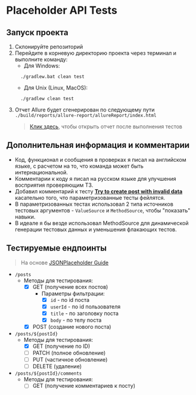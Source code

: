 # Placeholder API Tests

## Запуск проекта

1.  Склонируйте репозиторий
2.  Перейдите в корневую директорию проекта через терминал и выполните команду:
    - Для Windows:
    ```shell
      ./gradlew.bat clean test
    ```
    - Для Unix (Linux, MacOS):
    ```shell
      ./gradlew clean test
    ```
3. Отчет Allure будет сгенерирован по следующему пути `./build/reports/allure-report/allureReport/index.html`
    > [Клик здесь](./build/reports/allure-report/allureReport/index.html), чтобы открыть отчет после выполнения тестов

## Дополнительная информация и комментарии

- Код, функционал и сообщения в проверках я писал на английском языке, с расчетом на то, что команда может быть интернациональной. 
- Комментарии к коду я писал на русском языке для улучшения восприятия проверяющим ТЗ.
- Добавил комментарий к тесту [**Try to create post with invalid data**](./src/test/kotlin/tech/themukha/placeholdertests/posts/CreatePostsTests.kt#L32) касательно того, что параметризованные тесты фейлятся.
- В параметризованных тестах использовал 2 типа источников тестовых аргументов - `ValueSource` и `MethodSource`, чтобы "показать" навыки.
- В идеале я бы везде использовал MethodSource для динамической генерации тестовых данных и уменьшения флакающих тестов.

[//]: # (TODO: заменить строку L42 на другое значение, если изменится порядок тестов для улучшения читаемости README в ГитХабе)

## Тестируемые ендпоинты
> На основе [JSONPlaceholder Guide]()

- `/posts`
  - Методы для тестирования:
    - [X] GET (получение всех постов)
      - Параметры фильтрации:
        - [X] `id` - по id поста
        - [X] `userId` - по id пользователя
        - [X] `title` - по заголовку поста
        - [X] `body` - по телу поста
    - [X] POST (создание нового поста)
- `/posts/${postId}`
  - Методы для тестирования:
    - [X] GET (получение по ID)
    - [ ] PATCH (полное обновление)
    - [ ] PUT (частичное обновление)
    - [ ] DELETE (удаление)
- `/posts/${postId}/comments`
  - Методы для тестирования:
    - [ ] GET (получение комментариев к посту)